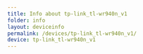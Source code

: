 ```yaml
---
title: Info about tp-link_tl-wr940n_v1
folder: info
layout: deviceinfo
permalink: /devices/tp-link_tl-wr940n_v1/
device: tp-link_tl-wr940n_v1
---
```

